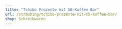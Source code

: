 ```yaml
---
title: "Tchibo Prozente mit SB-Kaffee Bar"
url: /straubing/tchibo-prozente-mit-sb-kaffee-bar/
shop: Schreibwaren
---
```

